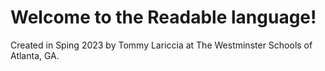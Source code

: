 # Welcome to the Readable language!

Created in Sping 2023 by Tommy Lariccia at The Westminster Schools of Atlanta, GA.
